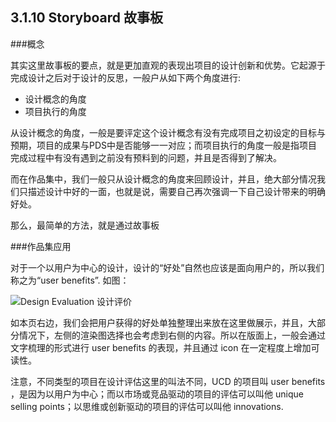 ## 3.1.10 Storyboard 故事板
###概念

其实这里故事板的要点，就是更加直观的表现出项目的设计创新和优势。它起源于完成设计之后对于设计的反思，一般户从如下两个角度进行:

* 设计概念的角度
* 项目执行的角度

从设计概念的角度，一般是要评定这个设计概念有没有完成项目之初设定的目标与预期，项目的成果与PDS中是否能够一一对应；而项目执行的角度一般是指项目完成过程中有没有遇到之前没有预料到的问题，并且是否得到了解决。

而在作品集中，我们一般只从设计概念的角度来回顾设计，并且，绝大部分情况我们只描述设计中好的一面，也就是说，需要自己再次强调一下自己设计带来的明确好处。

那么，最简单的方法，就是通过故事板

###作品集应用

对于一个以用户为中心的设计，设计的“好处”自然也应该是面向用户的，所以我们称之为“user benefits”. 如图：

![Design Evaluation 设计评价](http://kitpic.makebi.net/2021/id_25.jpg)

如本页右边，我们会把用户获得的好处单独整理出来放在这里做展示，并且，大部分情况下，左侧的渲染图选择也会考虑到右侧的内容。所以在版面上，一般会通过文字梳理的形式进行 user benefits 的表现，并且通过 icon 在一定程度上增加可读性。

注意，不同类型的项目在设计评估这里的叫法不同，UCD 的项目叫 user benefits ，是因为以用户为中心；而以市场或竞品驱动的项目的评估可以叫他 unique selling points；以思维或创新驱动的项目的评估可以叫他 innovations. 

